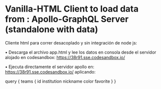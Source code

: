 # Vanilla-HTML Client to load data from : Apollo-GraphQL Server (standalone with data)
Cliente html para correr desacoplado y sin integración de node js:

• Descarga el archivo app.html y lee los datos en consola desde el servidor alojado en codesandbox: https://38r91.sse.codesandbox.io/

• Ejecuta directamente el servidor apollo en: https://38r91.sse.codesandbox.io/
  aplicando:
  
  query {
    teams {
      id
      institution
      nickname
      color
      favorite
    }
  }
